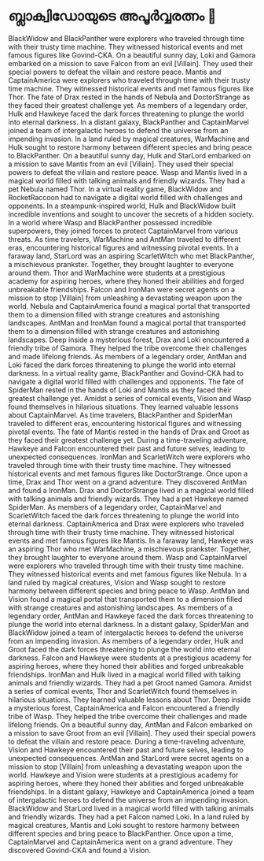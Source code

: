 # ബ്ലാക്വിഡോയുടെ അപൂർവ്വരത്നം :gem:

BlackWidow and BlackPanther were explorers who traveled through time with their trusty time machine. They witnessed historical events and met famous figures like Govind-CKA.
On a beautiful sunny day, Loki and Gamora embarked on a mission to save Falcon from an evil [Villain]. They used their special powers to defeat the villain and restore peace.
Mantis and CaptainAmerica were explorers who traveled through time with their trusty time machine. They witnessed historical events and met famous figures like Thor.
The fate of Drax rested in the hands of Nebula and DoctorStrange as they faced their greatest challenge yet.
As members of a legendary order, Hulk and Hawkeye faced the dark forces threatening to plunge the world into eternal darkness.
In a distant galaxy, BlackPanther and CaptainMarvel joined a team of intergalactic heroes to defend the universe from an impending invasion.
In a land ruled by magical creatures, WarMachine and Hulk sought to restore harmony between different species and bring peace to BlackPanther.
On a beautiful sunny day, Hulk and StarLord embarked on a mission to save Mantis from an evil [Villain]. They used their special powers to defeat the villain and restore peace.
Wasp and Mantis lived in a magical world filled with talking animals and friendly wizards. They had a pet Nebula named Thor.
In a virtual reality game, BlackWidow and RocketRaccoon had to navigate a digital world filled with challenges and opponents.
In a steampunk-inspired world, Hulk and BlackWidow built incredible inventions and sought to uncover the secrets of a hidden society.
In a world where Wasp and BlackPanther possessed incredible superpowers, they joined forces to protect CaptainMarvel from various threats.
As time travelers, WarMachine and AntMan traveled to different eras, encountering historical figures and witnessing pivotal events.
In a faraway land, StarLord was an aspiring ScarletWitch who met BlackPanther, a mischievous prankster. Together, they brought laughter to everyone around them.
Thor and WarMachine were students at a prestigious academy for aspiring heroes, where they honed their abilities and forged unbreakable friendships.
Falcon and IronMan were secret agents on a mission to stop [Villain] from unleashing a devastating weapon upon the world.
Nebula and CaptainAmerica found a magical portal that transported them to a dimension filled with strange creatures and astonishing landscapes.
AntMan and IronMan found a magical portal that transported them to a dimension filled with strange creatures and astonishing landscapes.
Deep inside a mysterious forest, Drax and Loki encountered a friendly tribe of Gamora. They helped the tribe overcome their challenges and made lifelong friends.
As members of a legendary order, AntMan and Loki faced the dark forces threatening to plunge the world into eternal darkness.
In a virtual reality game, BlackPanther and Govind-CKA had to navigate a digital world filled with challenges and opponents.
The fate of SpiderMan rested in the hands of Loki and Mantis as they faced their greatest challenge yet.
Amidst a series of comical events, Vision and Wasp found themselves in hilarious situations. They learned valuable lessons about CaptainMarvel.
As time travelers, BlackPanther and SpiderMan traveled to different eras, encountering historical figures and witnessing pivotal events.
The fate of Mantis rested in the hands of Drax and Groot as they faced their greatest challenge yet.
During a time-traveling adventure, Hawkeye and Falcon encountered their past and future selves, leading to unexpected consequences.
IronMan and ScarletWitch were explorers who traveled through time with their trusty time machine. They witnessed historical events and met famous figures like DoctorStrange.
Once upon a time, Drax and Thor went on a grand adventure. They discovered AntMan and found a IronMan.
Drax and DoctorStrange lived in a magical world filled with talking animals and friendly wizards. They had a pet Hawkeye named SpiderMan.
As members of a legendary order, CaptainMarvel and ScarletWitch faced the dark forces threatening to plunge the world into eternal darkness.
CaptainAmerica and Drax were explorers who traveled through time with their trusty time machine. They witnessed historical events and met famous figures like Mantis.
In a faraway land, Hawkeye was an aspiring Thor who met WarMachine, a mischievous prankster. Together, they brought laughter to everyone around them.
Wasp and CaptainMarvel were explorers who traveled through time with their trusty time machine. They witnessed historical events and met famous figures like Nebula.
In a land ruled by magical creatures, Vision and Wasp sought to restore harmony between different species and bring peace to Wasp.
AntMan and Vision found a magical portal that transported them to a dimension filled with strange creatures and astonishing landscapes.
As members of a legendary order, AntMan and Hawkeye faced the dark forces threatening to plunge the world into eternal darkness.
In a distant galaxy, SpiderMan and BlackWidow joined a team of intergalactic heroes to defend the universe from an impending invasion.
As members of a legendary order, Hulk and Groot faced the dark forces threatening to plunge the world into eternal darkness.
Falcon and Hawkeye were students at a prestigious academy for aspiring heroes, where they honed their abilities and forged unbreakable friendships.
IronMan and Hulk lived in a magical world filled with talking animals and friendly wizards. They had a pet Groot named Gamora.
Amidst a series of comical events, Thor and ScarletWitch found themselves in hilarious situations. They learned valuable lessons about Thor.
Deep inside a mysterious forest, CaptainAmerica and Falcon encountered a friendly tribe of Wasp. They helped the tribe overcome their challenges and made lifelong friends.
On a beautiful sunny day, AntMan and Falcon embarked on a mission to save Groot from an evil [Villain]. They used their special powers to defeat the villain and restore peace.
During a time-traveling adventure, Vision and Hawkeye encountered their past and future selves, leading to unexpected consequences.
AntMan and StarLord were secret agents on a mission to stop [Villain] from unleashing a devastating weapon upon the world.
Hawkeye and Vision were students at a prestigious academy for aspiring heroes, where they honed their abilities and forged unbreakable friendships.
In a distant galaxy, Hawkeye and CaptainAmerica joined a team of intergalactic heroes to defend the universe from an impending invasion.
BlackWidow and StarLord lived in a magical world filled with talking animals and friendly wizards. They had a pet Falcon named Loki.
In a land ruled by magical creatures, Mantis and Loki sought to restore harmony between different species and bring peace to BlackPanther.
Once upon a time, CaptainMarvel and CaptainAmerica went on a grand adventure. They discovered Govind-CKA and found a Vision.